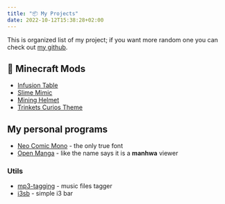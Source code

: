```yaml
---
title: "📦 My Projects"
date: 2022-10-12T15:38:28+02:00
---
```


This is organized list of my project; if you want more random one you can check out [my github](https://github.com/jptrzy).

## 🧊 Minecraft Mods
- [Infusion Table](https://modrinth.com/mod/infusion-table)
- [Slime Mimic](https://modrinth.com/mod/slime-mimic-mod)
- [Mining Helmet](https://modrinth.com/mod/mining-helmet-mod)
- [Trinkets Curios Theme](https://modrinth.com/mod/trinkets-curios-theme)

## My personal programs
- [Neo Comic Mono](https://github.com/jptrzy/neo-comic-mono-font) - the only true font
- [Open Manga](https://github.com/jptrzy/open-manga) - like the name says it is a **manhwa** viewer
### Utils
- [mp3-tagging](https://github.com/jptrzy/mp3-tagging) - music files tagger
- [i3sb](https://github.com/jptrzy/i3sb) - simple i3 bar